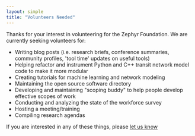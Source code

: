 ```yaml
---
layout: simple
title: "Volunteers Needed"
---
```


Thanks for your interest in volunteering for the Zephyr Foundation. We are currently seeking volunteers for:

 - Writing blog posts (i.e. research briefs, conference summaries, community profiles, 'tool time' updates on useful tools)  
 - Helping refactor and instrument Python and C++ transit network model code to make it more modular  
 - Creating tutorials for machine learning and network modeling  
 - Maintaining the open source software directory  
 - Developing and maintaining "scoping buddy" to help people develop effective scopes of work  
 - Conducting and analyzing the state of the workforce survey  
 - Hosting a meeting/training 
 - Compiling research agendas  
 
If you are interested in any of these things, please [let us know](mailto://info@zephyrtransport.org)

